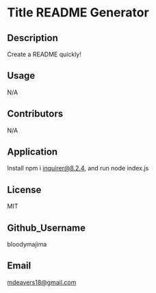 # Title README Generator

  ## Description
  Create a README quickly!

  ## Usage
  N/A

  ## Contributors
  N/A

  ## Application
  Install npm i inquirer@8.2.4, and run node index.js

  ## License
  MIT

  ## Github_Username
  bloodymajima

  ## Email
  mdeavers18@gmail.com